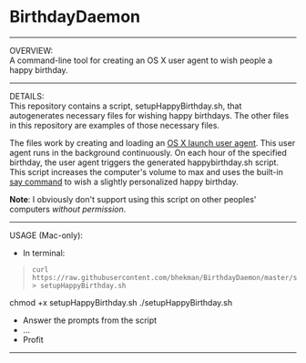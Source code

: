 # BirthdayDaemon

***

OVERVIEW:  
A command-line tool for creating an OS X user agent to wish people a happy birthday.

***

DETAILS:  
This repository contains a script, setupHappyBirthday.sh, that autogenerates necessary files for wishing happy birthdays. The other files in this repository are examples of those necessary files.

The files work by creating and loading an [OS X launch user agent](http://launchd.info/). This user agent runs in the background continuously. On each hour of the specified birthday, the user agent triggers the generated happybirthday.sh script. This script increases the computer's volume to max and uses the built-in [say command](https://developer.apple.com/library/mac/documentation/Darwin/Reference/ManPages/man1/say.1.html) to wish a slightly personalized happy birthday.

**Note**: I obviously don't support using this script on other peoples' computers *without permission*.

***

USAGE (Mac-only):

- In terminal:
> ```
> curl https://raw.githubusercontent.com/bhekman/BirthdayDaemon/master/setupHappyBirthday.sh > setupHappyBirthday.sh
  chmod +x setupHappyBirthday.sh
  ./setupHappyBirthday.sh

- Answer the prompts from the script
- ...
- Profit

***
